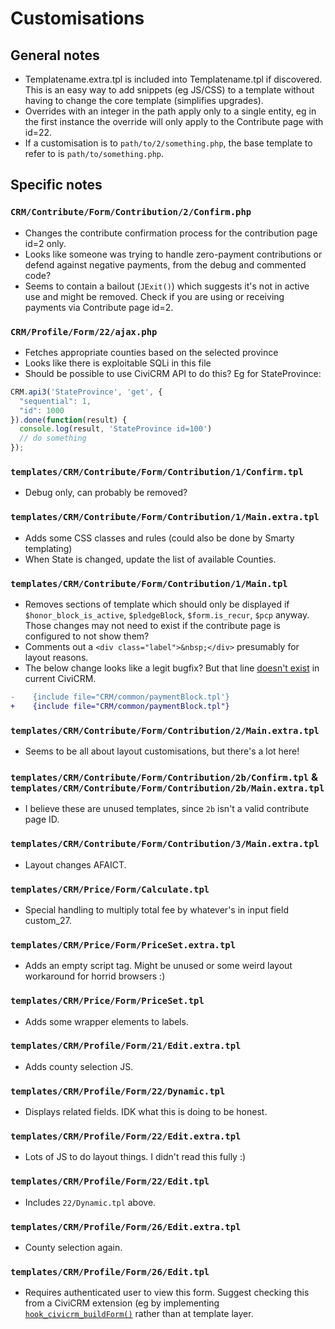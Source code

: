 # Customisations

## General notes

- Templatename.extra.tpl is included into Templatename.tpl if discovered. This is an easy way to add snippets (eg JS/CSS) to a template without having to change the core template (simplifies upgrades).
- Overrides with an integer in the path apply only to a single entity, eg in the first instance the override will only apply to the Contribute page with id=22.
- If a customisation is to `path/to/2/something.php`, the base template to refer to is `path/to/something.php`.

## Specific notes

### `CRM/Contribute/Form/Contribution/2/Confirm.php`

- Changes the contribute confirmation process for the contribution page id=2 only.
- Looks like someone was trying to handle zero-payment contributions or defend against negative payments, from the debug and commented code?
- Seems to contain a bailout (`JExit()`) which suggests it's not in active use and might be removed. Check if you are using or receiving payments via Contribute page id=2.

### `CRM/Profile/Form/22/ajax.php`

- Fetches appropriate counties based on the selected province
- Looks like there is exploitable SQLi in this file
- Should be possible to use CiviCRM API to do this? Eg for StateProvince:

```js
CRM.api3('StateProvince', 'get', {
  "sequential": 1,
  "id": 1000
}).done(function(result) {
  console.log(result, 'StateProvince id=100')
  // do something
});
```

### `templates/CRM/Contribute/Form/Contribution/1/Confirm.tpl`

- Debug only, can probably be removed?

### `templates/CRM/Contribute/Form/Contribution/1/Main.extra.tpl`

- Adds some CSS classes and rules (could also be done by Smarty templating)
- When State is changed, update the list of available Counties.

### `templates/CRM/Contribute/Form/Contribution/1/Main.tpl`

- Removes sections of template which should only be displayed if `$honor_block_is_active`, `$pledgeBlock`, `$form.is_recur`, `$pcp` anyway. Those changes may not need to exist if the contribute page is configured to not show them?
- Comments out a `<div class="label">&nbsp;</div>` presumably for layout reasons.
- The below change looks like a legit bugfix? But that line [doesn't exist](https://github.com/civicrm/civicrm-core/blob/master/templates/CRM/Contribute/Form/Contribution/Main.tpl) in current CiviCRM.

```diff
-    {include file="CRM/common/paymentBlock.tpl'}
+    {include file="CRM/common/paymentBlock.tpl"}
```

### `templates/CRM/Contribute/Form/Contribution/2/Main.extra.tpl`

- Seems to be all about layout customisations, but there's a lot here!

### `templates/CRM/Contribute/Form/Contribution/2b/Confirm.tpl` & `templates/CRM/Contribute/Form/Contribution/2b/Main.extra.tpl`

- I believe these are unused templates, since `2b` isn't a valid contribute page ID.

### `templates/CRM/Contribute/Form/Contribution/3/Main.extra.tpl`

- Layout changes AFAICT.

### `templates/CRM/Price/Form/Calculate.tpl`

- Special handling to multiply total fee by whatever's in input field custom_27.

### `templates/CRM/Price/Form/PriceSet.extra.tpl`

- Adds an empty script tag. Might be unused or some weird layout workaround for horrid browsers :)

### `templates/CRM/Price/Form/PriceSet.tpl`

- Adds some wrapper elements to labels.

### `templates/CRM/Profile/Form/21/Edit.extra.tpl`

- Adds county selection JS.

### `templates/CRM/Profile/Form/22/Dynamic.tpl`

- Displays related fields. IDK what this is doing to be honest.

### `templates/CRM/Profile/Form/22/Edit.extra.tpl`

- Lots of JS to do layout things. I didn't read this fully :)

### `templates/CRM/Profile/Form/22/Edit.tpl`

- Includes `22/Dynamic.tpl` above.

### `templates/CRM/Profile/Form/26/Edit.extra.tpl`

- County selection again.

### `templates/CRM/Profile/Form/26/Edit.tpl`

- Requires authenticated user to view this form. Suggest checking this from a CiviCRM extension (eg by implementing [`hook_civicrm_buildForm()`](https://docs.civicrm.org/dev/en/latest/hooks/hook_civicrm_buildForm/) rather than at template layer.
